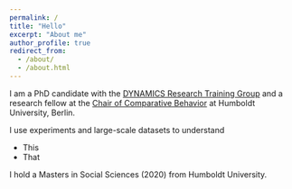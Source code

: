 ```yaml
---
permalink: /
title: "Hello"
excerpt: "About me"
author_profile: true
redirect_from: 
  - /about/
  - /about.html
---
```



I am a PhD candidate with the [DYNAMICS Research Training Group](https://www.sowi.hu-berlin.de/en/dynamics) and a research fellow at the [Chair of Comparative Behavior](https://www.sowi.hu-berlin.de/en/lehrbereiche-en/comparative-political-behavior/team/tim-wappenhans) at Humboldt University, Berlin.
 
I use experiments and large-scale datasets to understand

- This
- That


I hold a Masters in Social Sciences (2020) from Humboldt University.

